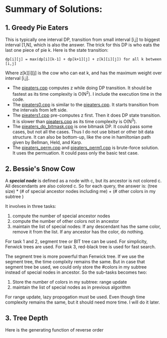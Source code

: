 # Summary of Solutions:

## 1. Greedy Pie Eaters

This is typically one interval DP, transition from small interval [i,j] to biggest interval [1,N], which is also the answer.  The trick for this DP is who eats the last one piece of pie k.  Here is the state transition:

    dp[i][j] = max(dp[i][k-1] + dp[k+1][j] + z[k][i][j]) for all k between [i,j]

Where z[k][i][j] is the cow who can eat k, and has the maximum weight over interval [i,j].

- The [pieaters.cpp](/2019_12Dec/pieaters.cpp) computes z while doing DP transition. It should be fastest as its time complexity is O(N<sup>2</sup>).  I include the execution time in the code.
- The [pieaters0.cpp](/2019_12Dec/pieaters0.cpp) is similar to the [pieaters.cpp](/2019_12Dec/pieaters.cpp). It starts transition from the intervals from left side. 
- The [pieaters1.cpp](/2019_12Dec/pieaters1.cpp) pre-computes z first.  Then it does DP state transition.  It is slower than [pieaters.cpp](/2019_12Dec/pieaters.cpp) as its time complexity is O(N<sup>3</sup>).
- The [pieaters_dp_bitmask.cpp](/2019_12Dec/pieaters_dp_bitmask.cpp) is one bitmask DP.  It could pass some cases, but not all the cases.  Thus I do not use bitset or other bit data structure. It can also be bottom-up, like the one in hamiltonian path given by Bellman, Held, and Karp.
- The [pieaters_perm.cpp](/2019_12Dec/pieaters_perm.cpp) and [pieaters_perm1.cpp](/2019_12Dec/pieaters_perm1.cpp) is brute-force solution.  It uses the permuation.  It could pass only the basic test case.

## 2. Bessie's Snow Cow

A ***special node*** is defined as a node with c, but its ancestor is not colored c.  All descendants are also colored c.  So for each query, the answer is:
    (tree size) * (# of special ancestor nodes including me) + (# other colors in my subtree )

It involves in three tasks:
1. compute the number of special ancestor nodes
2. compute the number of other colors not in ancestor
3. maintain the list of special nodes: If any descendant has the same color, remove it from the list.  If any ancestor has the color, do nothing.

For task 1 and 2, segment tree or BIT tree can be used.  For simplicity, Fenwick trees are used.
For task 3, red-black tree is used for fast search.

The segment tree is more powerful than Fenwick tree.  If we use the segment tree, the time complxity remains the same. But in case that segment tree be used, we could only store the #colors in my subtree instead of special nodes in ancestor.  So the sub-tasks becomes two:
1. Store the number of colors in my subtree: range update
2. maintain the list of special nodes as in previous algorithm

For range update, lazy propogation must be used.  Even though time complexity remains the same, but it should need more time.  I will do it later.

## 3. Tree Depth

Here is the generating function of reverse order

